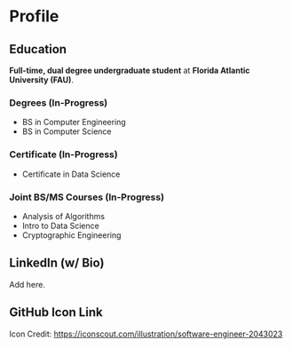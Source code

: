 # Profile


## Education
**Full-time, dual degree undergraduate student** at **Florida Atlantic University (FAU)**.
### Degrees (In-Progress)
- BS in Computer Engineering
- BS in Computer Science 
### Certificate (In-Progress)
- Certificate in Data Science
### Joint BS/MS Courses (In-Progress)
- Analysis of Algorithms 
- Intro to Data Science
- Cryptographic Engineering


## LinkedIn (w/ Bio)
Add here.


## GitHub Icon Link
Icon Credit: https://iconscout.com/illustration/software-engineer-2043023
